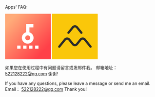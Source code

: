 Apps' FAQ:

![Image](https://raw.githubusercontent.com/luluuyu/support/master/xsd-logo.png)
![Image](https://raw.githubusercontent.com/luluuyu/support/master/mm-logo.png)

如果您在使用过程中有问题请留言或发邮件我。
邮箱地址：522128222@qq.com
谢谢!

If you have any questions, please leave a message or send me an email.
Email： 522128222@qq.com
Thank you!
